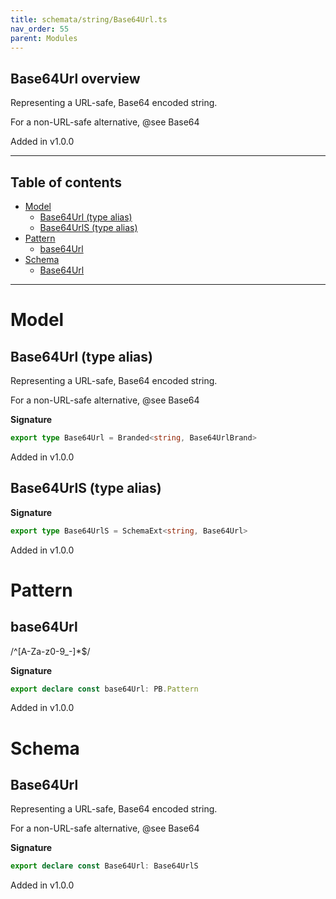 ```yaml
---
title: schemata/string/Base64Url.ts
nav_order: 55
parent: Modules
---
```


## Base64Url overview

Representing a URL-safe, Base64 encoded string.

For a non-URL-safe alternative, @see Base64

Added in v1.0.0

---

<h2 class="text-delta">Table of contents</h2>

- [Model](#model)
  - [Base64Url (type alias)](#base64url-type-alias)
  - [Base64UrlS (type alias)](#base64urls-type-alias)
- [Pattern](#pattern)
  - [base64Url](#base64url)
- [Schema](#schema)
  - [Base64Url](#base64url)

---

# Model

## Base64Url (type alias)

Representing a URL-safe, Base64 encoded string.

For a non-URL-safe alternative, @see Base64

**Signature**

```ts
export type Base64Url = Branded<string, Base64UrlBrand>
```

Added in v1.0.0

## Base64UrlS (type alias)

**Signature**

```ts
export type Base64UrlS = SchemaExt<string, Base64Url>
```

Added in v1.0.0

# Pattern

## base64Url

/^[A-Za-z0-9_-]\*$/

**Signature**

```ts
export declare const base64Url: PB.Pattern
```

Added in v1.0.0

# Schema

## Base64Url

Representing a URL-safe, Base64 encoded string.

For a non-URL-safe alternative, @see Base64

**Signature**

```ts
export declare const Base64Url: Base64UrlS
```

Added in v1.0.0
